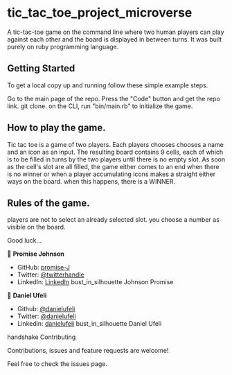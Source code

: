 # tic_tac_toe_project_microverse
A tic-tac-toe game on the command line where two human players can play against each other and the board is displayed in between turns. It was built purely on ruby programming language.


## Getting Started
To get a local copy up and running follow these simple example steps.

Go to the main page of the repo.
Press the "Code" button and get the repo link.
git clone.
on the CLI, run "bin/main.rb" to initialize the game.

## How to play the game. 
Tic tac toe is a game of two players. Each players chooses chooses a name and an icon as an input. The resulting board contains 9 cells, each of which is to be filled in turns by the two players until there is no empty slot. As soon as the cell's slot are all filled, the game either comes to an end when there is no winner or when a player accumulating icons makes a straight either ways on the board. when this happens, there is a WINNER.

## Rules of the game. 
players are not to select an already selected slot.
you choose a number as visible on the board.

Good luck...


👤 **Promise Johnson**

- GitHub: [promise-J](https://github.com/promise-J)
- Twitter: [@twitterhandle](https://twitter.com/Promise94353263)
- LinkedIn: [LinkedIn](https://www.linkedin.com/in/promise-chiemela-788887142)
bust_in_silhouette Johnson Promise


👤 **Daniel Ufeli**

- Github: [@danielufeli](https://github.com/danielufeli)
- Twitter: [@danielufeli](https://twitter.com/danielufeli)
- Linkedin: [danielufeli](https://www.linkedin.com/in/danielufeli/)
bust_in_silhouette Daniel Ufeli

handshake Contributing

Contributions, issues and feature requests are welcome!

Feel free to check the issues page.

